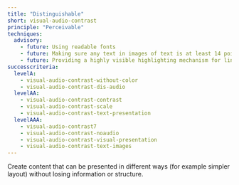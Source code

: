 ```yaml
---
title: "Distinguishable"
short: visual-audio-contrast
principle: "Perceivable"
techniques:
  advisory:
    - future: Using readable fonts
    - future: Making sure any text in images of text is at least 14 points and has good contrast
    - future: Providing a highly visible highlighting mechanism for links or controls when they receive keyboard focus
successcriteria:
  levelA:
    - visual-audio-contrast-without-color
    - visual-audio-contrast-dis-audio
  levelAA:
    - visual-audio-contrast-contrast
    - visual-audio-contrast-scale
    - visual-audio-contrast-text-presentation
  levelAAA:
    - visual-audio-contrast7
    - visual-audio-contrast-noaudio
    - visual-audio-contrast-visual-presentation
    - visual-audio-contrast-text-images
---
```

Create content that can be presented in different ways (for example simpler layout) without losing information or structure.
